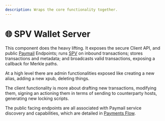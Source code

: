 ```yaml
---
description: Wraps the core functionality together.
---
```


# 🌐 SPV Wallet Server

This component does the heavy lifting. It exposes the secure Client API, and public [Paymail](../../further-reading/paymail.md) Endpoints; runs [SPV](../../concepts/spv-definition.md) on inbound transactions; stores transactions and metadata; and broadcasts valid transactions, exposing a callback for Merkle paths.

At a high level there are admin functionalities exposed like creating a new alias, adding a new xpub, deleting things.&#x20;

The client functionality is more about drafting new transactions, modifying them, signing an actioning them in terms of sending to counterparty hosts, generating new locking scripts.

The public facing endpoints are all associated with Paymail service discovery and capabilities, which are detailed in [Payments Flow](../../concepts/payments-flow.md).
